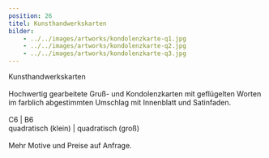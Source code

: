 ```yaml
---
position: 26
titel: Kunsthandwerkskarten
bilder:
    - ../../images/artworks/kondolenzkarte-q1.jpg
    - ../../images/artworks/kondolenzkarte-q2.jpg
    - ../../images/artworks/kondolenzkarte-q3.jpg
---
```


Kunsthandwerkskarten</span><br><br>Hochwertig gearbeitete Gruß- und Kondolenzkarten mit geflügelten Worten<br>im farblich abgestimmten Umschlag mit Innenblatt und Satinfaden.<br><br>C6 | B6 <br>quadratisch (klein) | quadratisch (groß) <br><br>Mehr Motive und Preise auf Anfrage.
